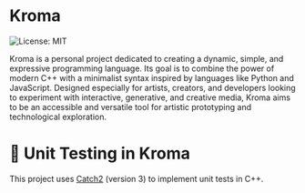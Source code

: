 # Kroma

![License: MIT](https://img.shields.io/badge/License-MIT-yellow.svg)

Kroma is a personal project dedicated to creating a dynamic, simple, and expressive programming language. Its goal is to combine the power of modern C++ with a minimalist syntax inspired by languages like Python and JavaScript. Designed especially for artists, creators, and developers looking to experiment with interactive, generative, and creative media, Kroma aims to be an accessible and versatile tool for artistic prototyping and technological exploration.

# 🧪 Unit Testing in Kroma

This project uses [Catch2](https://github.com/catchorg/Catch2) (version 3) to implement unit tests in C++.
